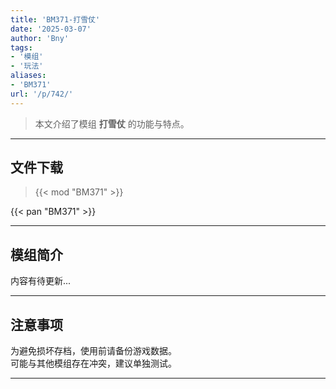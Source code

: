 ```yaml
---
title: 'BM371-打雪仗'
date: '2025-03-07'
author: 'Bny'
tags:
- '模组'
- '玩法'
aliases:
- 'BM371'
url: '/p/742/'
---
```


> 本文介绍了模组 **打雪仗** 的功能与特点。

---

## 文件下载  

> {{< mod "BM371" >}}  

{{< pan "BM371" >}}  

---

## 模组简介

>  
内容有待更新...  

---

## 注意事项

>  
为避免损坏存档，使用前请备份游戏数据。  
可能与其他模组存在冲突，建议单独测试。  

---

